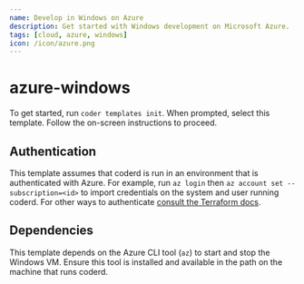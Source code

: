 ```yaml
---
name: Develop in Windows on Azure
description: Get started with Windows development on Microsoft Azure.
tags: [cloud, azure, windows]
icon: /icon/azure.png
---
```


# azure-windows

To get started, run `coder templates init`. When prompted, select this template.
Follow the on-screen instructions to proceed.

## Authentication

This template assumes that coderd is run in an environment that is authenticated
with Azure. For example, run `az login` then `az account set --subscription=<id>`
to import credentials on the system and user running coderd. For other ways to
authenticate [consult the Terraform docs](https://registry.terraform.io/providers/hashicorp/azurerm/latest/docs#authenticating-to-azure).

## Dependencies

This template depends on the Azure CLI tool (`az`) to start and stop the Windows VM.  Ensure this
tool is installed and available in the path on the machine that runs coderd.
